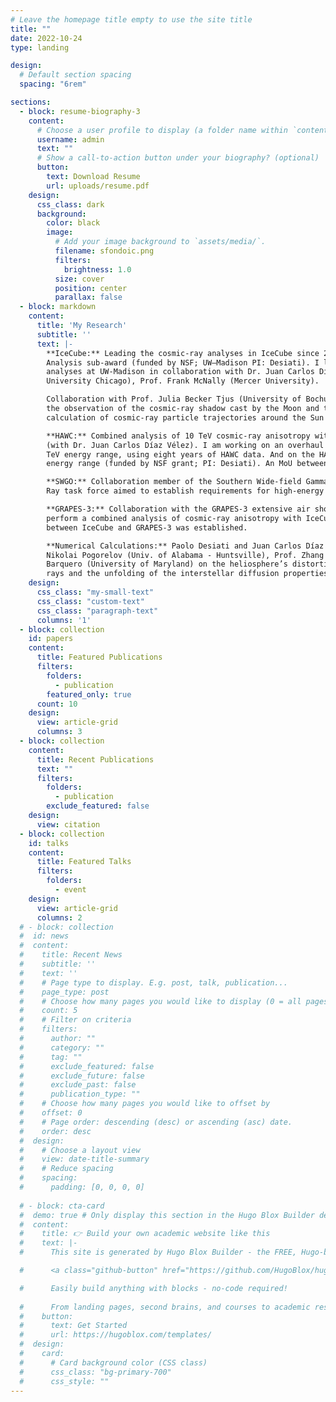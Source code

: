 ```yaml
---
# Leave the homepage title empty to use the site title
title: ""
date: 2022-10-24
type: landing

design:
  # Default section spacing
  spacing: "6rem"

sections:
  - block: resume-biography-3
    content:
      # Choose a user profile to display (a folder name within `content/authors/`)
      username: admin
      text: ""
      # Show a call-to-action button under your biography? (optional)
      button:
        text: Download Resume
        url: uploads/resume.pdf
    design:
      css_class: dark
      background:
        color: black
        image:
          # Add your image background to `assets/media/`.
          filename: sfondoic.png
          filters:
            brightness: 1.0
          size: cover
          position: center
          parallax: false
  - block: markdown
    content:
      title: 'My Research'
      subtitle: ''
      text: |-
        **IceCube:** Leading the cosmic-ray analyses in IceCube since 2006. Co-PI of the current IceCube Cosmic Ray
        Analysis sub-award (funded by NSF; UW–Madison PI: Desiati). I lead a working group on cosmic-ray anisotropy
        analyses at UW-Madison in collaboration with Dr. Juan Carlos Díaz Vélez (WIPAC), Prof. Rasha Abbasi (Loyola
        University Chicago), Prof. Frank McNally (Mercer University).

        Collaboration with Prof. Julia Becker Tjus (University of Bochum, Germany) and the Bochum group on
        the observation of the cosmic-ray shadow cast by the Moon and the Sun using IceCube data and the numerical
        calculation of cosmic-ray particle trajectories around the Sun at different phases of the solar cycle.

        **HAWC:** Combined analysis of 10 TeV cosmic-ray anisotropy with the HAWC and the IceCube neutrino observatories
        (with Dr. Juan Carlos Díaz Vélez). I am working on an overhaul of cosmic-ray anisotropy analysis in the 1-100
        TeV energy range, using eight years of HAWC data. And on the HAWC/IceCube combined analysis in the 10-100 TeV
        energy range (funded by NSF grant; PI: Desiati). An MoU between IceCube and HAWC was established.

        **SWGO:** Collaboration member of the Southern Wide-field Gamma-ray Observatory (SWGO) and member of the Cosmic
        Ray task force aimed to establish requirements for high-energy cosmic anisotropy observations.

        **GRAPES-3:** Collaboration with the GRAPES-3 extensive air shower experiment (located in Ooty, India) aimed to
        perform a combined analysis of cosmic-ray anisotropy with IceCube in the energy range of 10-100 TeV. An MoU
        between IceCube and GRAPES-3 was established.

        **Numerical Calculations:** Paolo Desiati and Juan Carlos Díaz Vélez (UW-Madison) collaborate with Prof.
        Nikolai Pogorelov (Univ. of Alabama - Huntsville), Prof. Zhang Ming (Florida Institute of Technology), and Dr. Vanessa López 
        Barquero (University of Maryland) on the heliosphere’s distortion effects on the arrival direction distribution of TeV cosmic 
        rays and the unfolding of the interstellar diffusion properties.
    design:
      css_class: "my-small-text"
      css_class: "custom-text"
      css_class: "paragraph-text"
      columns: '1'
  - block: collection
    id: papers
    content:
      title: Featured Publications
      filters:
        folders:
          - publication
        featured_only: true
      count: 10
    design:
      view: article-grid
      columns: 3
  - block: collection
    content:
      title: Recent Publications
      text: ""
      filters:
        folders:
          - publication
        exclude_featured: false
    design:
      view: citation
  - block: collection
    id: talks
    content:
      title: Featured Talks
      filters:
        folders:
          - event
    design:
      view: article-grid
      columns: 2
  # - block: collection
  #  id: news
  #  content:
  #    title: Recent News
  #    subtitle: ''
  #    text: ''
  #    # Page type to display. E.g. post, talk, publication...
  #    page_type: post
  #    # Choose how many pages you would like to display (0 = all pages)
  #    count: 5
  #    # Filter on criteria
  #    filters:
  #      author: ""
  #      category: ""
  #      tag: ""
  #      exclude_featured: false
  #      exclude_future: false
  #      exclude_past: false
  #      publication_type: ""
  #    # Choose how many pages you would like to offset by
  #    offset: 0
  #    # Page order: descending (desc) or ascending (asc) date.
  #    order: desc
  #  design:
  #    # Choose a layout view
  #    view: date-title-summary
  #    # Reduce spacing
  #    spacing:
  #      padding: [0, 0, 0, 0]
  
  # - block: cta-card
  #  demo: true # Only display this section in the Hugo Blox Builder demo site
  #  content:
  #    title: 👉 Build your own academic website like this
  #    text: |-
  #      This site is generated by Hugo Blox Builder - the FREE, Hugo-based open source website builder trusted by 250,000+ academics like you.

  #      <a class="github-button" href="https://github.com/HugoBlox/hugo-blox-builder" data-color-scheme="no-preference: light; light: light; dark: dark;" data-icon="octicon-star" data-size="large" data-show-count="true" aria-label="Star HugoBlox/hugo-blox-builder on GitHub">Star</a>

  #      Easily build anything with blocks - no-code required!
        
  #      From landing pages, second brains, and courses to academic resumés, conferences, and tech blogs.
  #    button:
  #      text: Get Started
  #      url: https://hugoblox.com/templates/
  #  design:
  #    card:
  #      # Card background color (CSS class)
  #      css_class: "bg-primary-700"
  #      css_style: ""
---
```

